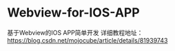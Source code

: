 # Webview-for-IOS-APP

基于Webview的IOS APP简单开发
详细教程地址：https://blog.csdn.net/mojocube/article/details/81939743
